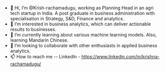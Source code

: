 - 👋 Hi, I’m @Krish-rachamadugu, working as Planning Head in an agri tech startup in India. A post graduate in business administration with specialisation in Strategy, S&D, Finance and analytics.
- 👀 I’m interested in business analytics, which can deliver actionable results to businesses. 
- 🌱 I’m currently learning about various machine learning models. Also, learning Mandarin Chinese. 
- 💞️ I’m looking to collaborate with other enthusiasts in applied business analytics.
- 📫 How to reach me -- LinkedIn - https://www.linkedin.com/in/krishna-rachamadugu/

<!---
Krish-rachamadugu/Krish-rachamadugu is a ✨ special ✨ repository because its `README.md` (this file) appears on your GitHub profile.
You can click the Preview link to take a look at your changes.
--->
